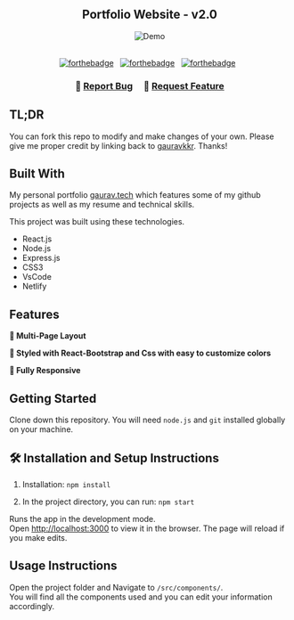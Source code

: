 <h2 align="center">
  Portfolio Website - v2.0<br/>
  <a href="" target="_blank"></a>
</h2>
<div align="center">
  <img alt="Demo" src="./Images/" />
</div>

<br/>

<center>

[![forthebadge](https://forthebadge.com/images/badges/built-with-love.svg)](https://forthebadge.com) &nbsp;
[![forthebadge](https://forthebadge.com/images/badges/made-with-javascript.svg)](https://forthebadge.com) &nbsp;
[![forthebadge](https://forthebadge.com/images/badges/open-source.svg)](https://forthebadge.com) &nbsp;

</center>

<h3 align="center">
    🔹
    <a href="https://github.com/gauravkkr/GauravPortfolio/issuess">Report Bug</a> &nbsp; &nbsp;
    🔹
    <a href="https://github.com/gauravkkr/GauravPortfolio/issues">Request Feature</a>
</h3>

## TL;DR

You can fork this repo to modify and make changes of your own. Please give me proper credit by linking back to [gauravkkr](https://github.com/gauravkkr/GauravPortfolio). Thanks!

## Built With

My personal portfolio <a href="https://soumyajit.vercel.app/" target="_blank">gaurav.tech</a> which features some of my github projects as well as my resume and technical skills.<br/>

This project was built using these technologies.

- React.js
- Node.js
- Express.js
- CSS3
- VsCode
- Netlify

## Features

**📖 Multi-Page Layout**

**🎨 Styled with React-Bootstrap and Css with easy to customize colors**

**📱 Fully Responsive**

## Getting Started

Clone down this repository. You will need `node.js` and `git` installed globally on your machine.

## 🛠 Installation and Setup Instructions

1. Installation: `npm install`

2. In the project directory, you can run: `npm start`

Runs the app in the development mode.\
Open [http://localhost:3000](http://localhost:3000) to view it in the browser.
The page will reload if you make edits.

## Usage Instructions

Open the project folder and Navigate to `/src/components/`. <br/>
You will find all the components used and you can edit your information accordingly.

